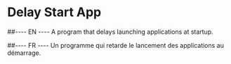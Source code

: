 # Delay Start App
##---- EN ----
A program that delays launching applications at startup.



##---- FR ----
Un programme qui retarde le lancement des applications au démarrage.
